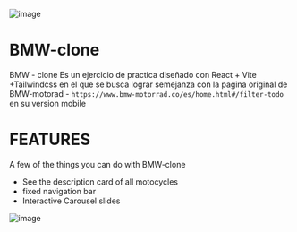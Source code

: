 
![image](https://github.com/ripsamuel/BMW-clone/assets/104223467/40dd2d36-b309-4b60-80bf-95bf7ef54dff)

# BMW-clone
BMW - clone Es un ejercicio de practica diseñado con React + Vite +Tailwindcss en el que se busca lograr semejanza con la pagina original de BMW-motorad  - `https://www.bmw-motorrad.co/es/home.html#/filter-todo`
en su version mobile 

# FEATURES
A few of the things you can do with BMW-clone
- See the description card of all motocycles
- fixed navigation bar
- Interactive Carousel slides

![image](https://github.com/ripsamuel/BMW-clone/assets/104223467/7acf7893-1466-45ad-8013-798f264aa493)

